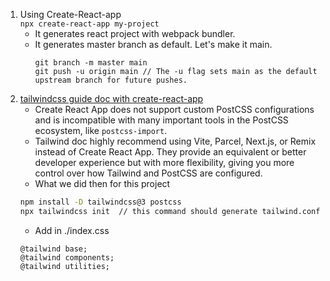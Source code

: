 1.  Using Create-React-app  
    `npx create-react-app my-project`
    - It generates react project with webpack bundler.
    - It generates master branch as default. Let's make it main.    
        ```
        git branch -m master main
        git push -u origin main // The -u flag sets main as the default upstream branch for future pushes.
        ```
2. [tailwindcss guide doc with create-react-app](https://v3.tailwindcss.com/docs/guides/create-react-app)
    - Create React App does not support custom PostCSS configurations and is incompatible with many important tools in the PostCSS ecosystem, like `postcss-import`.
    - Tailwind doc highly recommend using Vite, Parcel, Next.js, or Remix instead of Create React App. They provide an equivalent or better developer experience but with more flexibility, giving you more control over how Tailwind and PostCSS are configured.
    - What we did then for this project     
    ```bash
    npm install -D tailwindcss@3 postcss 
    npx tailwindcss init  // this command should generate tailwind.config.js and postcss.config.js
    ```
    - Add in ./index.css
    ```
    @tailwind base;
    @tailwind components;
    @tailwind utilities;
    ```